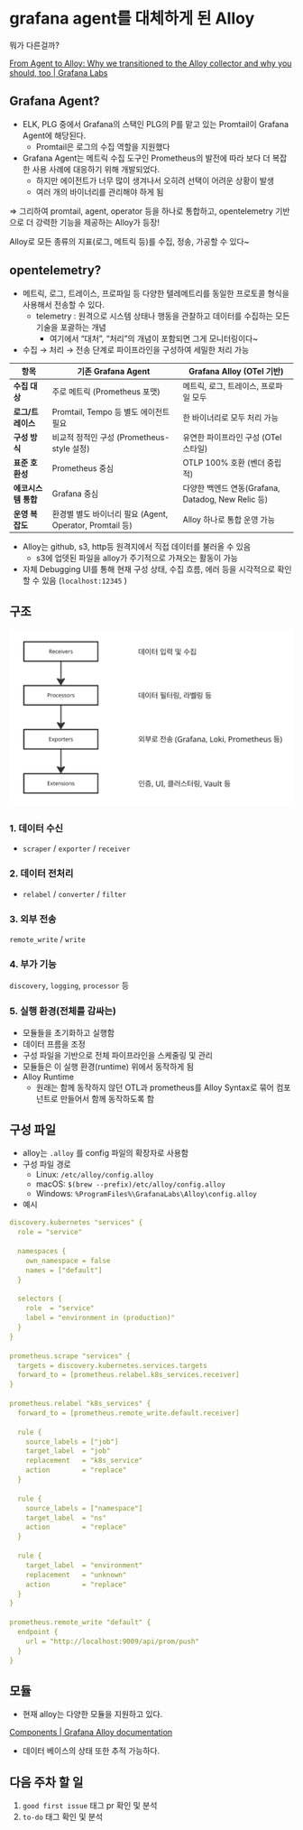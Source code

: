 # grafana agent를 대체하게 된 Alloy

뭐가 다른걸까?

[From Agent to Alloy: Why we transitioned to the Alloy collector and why you should, too | Grafana Labs](https://grafana.com/blog/2024/04/09/grafana-agent-to-grafana-alloy-opentelemetry-collector-faq/)

## Grafana Agent?

- ELK, PLG 중에서 Grafana의 스택인 PLG의 P를 맡고 있는 Promtail이 Grafana Agent에 해당된다.
  - Promtail은 로그의 수집 역할을 지원했다
- Grafana Agent는 메트릭 수집 도구인 Prometheus의 발전에 따라 보다 더 복잡한 사용 사례에 대응하기 위해 개발되었다.
  - 하지만 에이전트가 너무 많이 생겨나서 오히려 선택이 어려운 상황이 발생
  - 여러 개의 바이너리를 관리해야 하게 됨

⇒ 그리하여 promtail, agent, operator 등을 하나로 통합하고, opentelemetry 기반으로 더 강력한 기능을 제공하는 Alloy가 등장!

Alloy로 모든 종류의 지표(로그, 메트릭 등)를 수집, 정송, 가공할 수 있다~

## opentelemetry?

- 메트릭, 로그, 트레이스, 프로파일 등 다양한 텔레메트리를 동일한 프로토콜 형식을 사용해서 전송할 수 있다.
  - telemetry : 원격으로 시스템 상태나 행동을 관찰하고 데이터를 수집하는 모든 기술을 포괄하는 개념
    - 여기에서 “대처”, “처리”의 개념이 포함되면 그게 모니터링이다~
- 수집 → 처리 → 전송 단계로 파이프라인을 구성하여 세밀한 처리 가능

| 항목 | 기존 Grafana Agent | Grafana Alloy (OTel 기반) |
| --- | --- | --- |
| **수집 대상** | 주로 메트릭 (Prometheus 포맷) | 메트릭, 로그, 트레이스, 프로파일 모두 |
| **로그/트레이스** | Promtail, Tempo 등 별도 에이전트 필요 | 한 바이너리로 모두 처리 가능 |
| **구성 방식** | 비교적 정적인 구성 (Prometheus-style 설정) | 유연한 파이프라인 구성 (OTel 스타일) |
| **표준 호환성** | Prometheus 중심 | OTLP 100% 호환 (벤더 중립적) |
| **에코시스템 통합** | Grafana 중심 | 다양한 백엔드 연동(Grafana, Datadog, New Relic 등) |
| **운영 복잡도** | 환경별 별도 바이너리 필요 (Agent, Operator, Promtail 등) | Alloy 하나로 통합 운영 가능 |

- Alloy는 github, s3, http등 원격지에서 직접 데이터를 불러올 수 있음
  - s3에 업뎃된 파일을 alloy가 주기적으로 가져오는 활동이 가능
- 자체 Debugging UI를 통해 현재 구성 상태, 수집 흐름, 에러 등을 시각적으로 확인할 수 있음 (`localhost:12345` )

## 구조

![alloy_structure](alloy_structure.png)

### 1. 데이터 수신

- `scraper` / `exporter` / `receiver`

### 2. 데이터 전처리

- `relabel` / `converter` / `filter`

### 3. 외부 전송

`remote_write` / `write`

### 4. 부가 기능

`discovery`, `logging`, `processor` 등

### 5. 실행 환경(전체를 감싸는)

- 모듈들을 초기화하고 실행함
- 데이터 프름을 조정
- 구성 파일을 기반으로 전체 파이프라인을 스케줄링 및 관리
- 모듈들은 이 실행 환경(runtime) 위에서 동작하게 됨
- Alloy Runtime
  - 원래는 함께 동작하지 않던 OTL과 prometheus를 Alloy Syntax로 묶어 컴포넌트로 만들어서 함께 동작하도록 함

## 구성 파일

- alloy는 `.alloy` 를 config 파일의 확장자로 사용함
- 구성 파일 경로
  - Linux: `/etc/alloy/config.alloy`
  - macOS: `$(brew --prefix)/etc/alloy/config.alloy`
  - Windows: `%ProgramFiles%\GrafanaLabs\Alloy\config.alloy`
- 예시

```yaml
discovery.kubernetes "services" {
  role = "service"

  namespaces {
    own_namespace = false
    names = ["default"]
  }

  selectors {
    role  = "service"
    label = "environment in (production)"
  }
}

prometheus.scrape "services" {
  targets = discovery.kubernetes.services.targets
  forward_to = [prometheus.relabel.k8s_services.receiver]
}

prometheus.relabel "k8s_services" {
  forward_to = [prometheus.remote_write.default.receiver]

  rule {
    source_labels = ["job"]
    target_label  = "job"
    replacement   = "k8s_service"
    action        = "replace"
  }

  rule {
    source_labels = ["namespace"]
    target_label  = "ns"
    action        = "replace"
  }

  rule {
    target_label  = "environment"
    replacement   = "unknown"
    action        = "replace"
  }
}

prometheus.remote_write "default" {
  endpoint {
    url = "http://localhost:9009/api/prom/push"
  }
}

```

## 모듈

- 현재 alloy는 다양한 모듈을 지원하고 있다.

[Components |  Grafana Alloy documentation](https://grafana.com/docs/alloy/latest/reference/components/)

- 데이터 베이스의 상태 또한 추적 가능하다.

## 다음 주차 할 일

1. `good first issue` 태그 pr 확인 및 분석
2. `to-do` 태그 확인 및 분석
